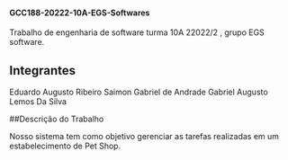 #### GCC188-20222-10A-EGS-Softwares
Trabalho de engenharia de software turma 10A 22022/2 , grupo EGS software.

## Integrantes

Eduardo Augusto Ribeiro
Saimon Gabriel de Andrade
Gabriel Augusto Lemos Da Silva

##Descrição do Trabalho

Nosso sistema tem como objetivo gerenciar as tarefas realizadas em um estabelecimento de Pet Shop. 

